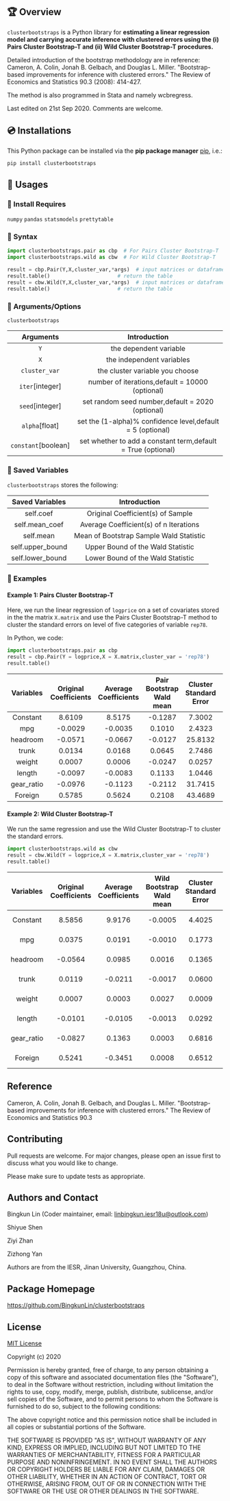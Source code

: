 ## 🏆 Overview

`clusterbootstraps` is a Python library for **estimating a linear regression model and carrying accurate inference with clustered errors using the (i) Pairs Cluster Bootstrap-T and (ii) Wild Cluster Bootstrap-T procedures.**

Detailed introduction of the bootstrap methodology are in reference: Cameron, A. Colin, Jonah B. Gelbach, and Douglas L. Miller. "Bootstrap-based improvements for inference with clustered errors." The Review of Economics and Statistics 90.3 (2008): 414-427.

The method is also programmed in Stata and namely wcbregress.

Last edited on 21st Sep 2020. Comments are welcome. 

## 💿 Installations

This Python package can be installed via the **pip package manager** [pip](https://pip.pypa.io/en/stable/), i.e.:

```bash
pip install clusterbootstraps
```


## 🎷 Usages

### 🎷 Install Requires
`numpy` `pandas`  `statsmodels` `prettytable`

### 🎷 Syntax
```python
import clusterbootstraps.pair as cbp  # For Pairs Cluster Bootstrap-T
import clusterbootstraps.wild as cbw  # For Wild Cluster Bootstrap-T

result = cbp.Pair(Y,X,cluster_var,*args)  # input matrices or dataframes
result.table()                      # return the table
result = cbw.Wild(Y,X,cluster_var,*args)  # input matrices or dataframes
result.table()                      # return the table
```         
### 🎷 Arguments/Options
`clusterbootstraps`

Arguments|Introduction
:---:|:---:
`Y`|the dependent variable
`X`|the independent variables
`cluster_var`|the cluster variable you choose
`iter`[integer]|number of iterations,default = 10000 (optional)
`seed`[integer]|set random seed number,default = 2020 (optional)
`alpha`[float]|set the (1-alpha)% confidence level,default = 5 (optional)
`constant`[boolean]|set whether to add a constant term,default = True (optional)

### 🎷 Saved Variables
`clusterbootstraps` stores the following:

Saved Variables|Introduction
:---:|:---:
self.coef|Original Coefficient(s) of Sample
self.mean_coef|Average Coefficient(s) of n Iterations
self.mean|Mean of Bootstrap Sample Wald Statistic
self.upper_bound|Upper Bound of the Wald Statistic
self.lower_bound|Lower Bound of the Wald Statistic

### 🎷 Examples

#### Example 1: Pairs Cluster Bootstrap-T
Here, we run the linear regression of `logprice` on a set of covariates stored in the the matrix `X.matrix` and use the Pairs Cluster Bootstrap-T method to cluster the standard errors on level of five categories of variable `rep78`. 

In Python, we code:

```python
import clusterbootstraps.pair as cbp
result = cbp.Pair(Y = logprice,X = X.matrix,cluster_var = 'rep78')
result.table() 
```
Variables  | Original Coefficients | Average Coefficients | Pair Bootstrap Wald mean | Cluster Standard Error | Confidence Interval 
:---:|:---:|:---:|:---:|:---:|:---:
Constant|8.6109|8.5175|-0.1287|7.3002|[-2.2901,0.5436] 
mpg|-0.0029|-0.0035|0.1010|2.4323|[-2.5909,1.3779]   
headroom|-0.0571|-0.0667|-0.0127|25.8132|[-1.2115,1.0439]  
trunk|0.0134|0.0168|0.0645|2.7486|[-0.4213,1.1609]   
weight|0.0007|0.0006|-0.0247|0.0257|[-1.6886,2.6269]   
length|-0.0097|-0.0083|0.1133|1.0446|[-0.4850,0.8579]   
gear_ratio|-0.0976|-0.1123|-0.2112|31.7415|[-1.0551,0.6560]   
Foreign|0.5785|0.5624|0.2108|43.4689|[-0.5486,1.3473]

#### Example 2: Wild Cluster Bootstrap-T
We run the same regression and use the Wild Cluster Bootstrap-T to cluster the standard errors.

```python
import clusterbootstraps.wild as cbw
result = cbw.Wild(Y = logprice,X = X.matrix,cluster_var = 'rep78')
result.table() 
```
Variables  | Original Coefficients | Average Coefficients | Wild Bootstrap Wald mean | Cluster Standard Error  | Confidence Interval 
:---:|:---:|:---:|:---:|:---:|:---:
Constant|8.5856|9.9176|-0.0005|4.4025|[-0.4649, 0.4647] 
mpg|0.0375|0.0191|-0.0010|0.1773|[-0.4189, 0.4291]  
headroom|-0.0564|0.0985|0.0016|0.1365|[-0.3862, 0.3843]  
trunk|0.0119|-0.0211|-0.0017|0.0600|[-0.3365, 0.3335]   
weight|0.0007|0.0003|0.0027|0.0009|[-0.4297, 0.4361]  
length|-0.0101|-0.0105|-0.0013|0.0292|[-0.4131, 0.4112]  
gear_ratio|-0.0827|0.1363|0.0003|0.6816|[-0.4283, 0.4262]  
Foreign|0.5241|-0.3451|0.0008|0.6512|[-0.3800, 0.3930]  





## Reference
Cameron, A. Colin, Jonah B. Gelbach, and Douglas L. Miller. "Bootstrap-based improvements for inference with clustered errors." The Review of Economics and Statistics 90.3


## Contributing
Pull requests are welcome. For major changes, please open an issue first to discuss what you would like to change.

Please make sure to update tests as appropriate.

## Authors and Contact
Bingkun Lin (Coder maintainer, email: linbingkun.iesr18u@outlook.com)

Shiyue Shen 

Ziyi Zhan 

Zizhong Yan

Authors are from the IESR, Jinan University, Guangzhou, China.

## Package Homepage
https://github.com/BingkunLin/clusterbootstraps


## License
[MIT License](https://choosealicense.com/licenses/mit/)

Copyright (c) 2020 

Permission is hereby granted, free of charge, to any person obtaining a copy
of this software and associated documentation files (the "Software"), to deal
in the Software without restriction, including without limitation the rights
to use, copy, modify, merge, publish, distribute, sublicense, and/or sell
copies of the Software, and to permit persons to whom the Software is
furnished to do so, subject to the following conditions:

The above copyright notice and this permission notice shall be included in all
copies or substantial portions of the Software.

THE SOFTWARE IS PROVIDED "AS IS", WITHOUT WARRANTY OF ANY KIND, EXPRESS OR
IMPLIED, INCLUDING BUT NOT LIMITED TO THE WARRANTIES OF MERCHANTABILITY,
FITNESS FOR A PARTICULAR PURPOSE AND NONINFRINGEMENT. IN NO EVENT SHALL THE
AUTHORS OR COPYRIGHT HOLDERS BE LIABLE FOR ANY CLAIM, DAMAGES OR OTHER
LIABILITY, WHETHER IN AN ACTION OF CONTRACT, TORT OR OTHERWISE, ARISING FROM,
OUT OF OR IN CONNECTION WITH THE SOFTWARE OR THE USE OR OTHER DEALINGS IN THE
SOFTWARE.

